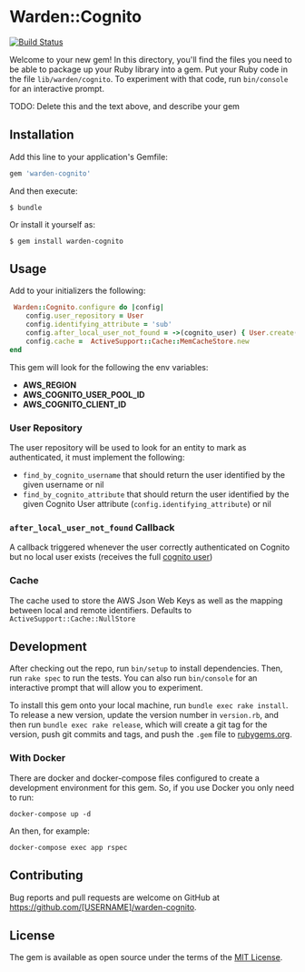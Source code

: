 # Warden::Cognito

[![Build Status](https://travis-ci.com/barkibu/warden-cognito.svg?branch=master)](https://travis-ci.com/barkibu/warden-cognito)

Welcome to your new gem! In this directory, you'll find the files you need to be able to package up your Ruby library into a gem. Put your Ruby code in the file `lib/warden/cognito`. To experiment with that code, run `bin/console` for an interactive prompt.

TODO: Delete this and the text above, and describe your gem

## Installation

Add this line to your application's Gemfile:

```ruby
gem 'warden-cognito'
```

And then execute:

    $ bundle

Or install it yourself as:

    $ gem install warden-cognito

## Usage

Add to  your initializers the following:
```ruby
 Warden::Cognito.configure do |config|
    config.user_repository = User
    config.identifying_attribute = 'sub'
    config.after_local_user_not_found = ->(cognito_user) { User.create(username: cognito_user.username) }
    config.cache =  ActiveSupport::Cache::MemCacheStore.new
end
```

This gem will look for the following the env variables:
- **AWS_REGION**
- **AWS_COGNITO_USER_POOL_ID**
- **AWS_COGNITO_CLIENT_ID**

### User Repository

The user repository will be used to look for an entity to mark as authenticated, it must implement the following:
- `find_by_cognito_username` that should return the user identified by the given username or nil
- `find_by_cognito_attribute` that should return the user identified by the given Cognito User attribute (`config.identifying_attribute`) or nil

### `after_local_user_not_found` Callback

A callback triggered whenever the user correctly authenticated on Cognito but no local user exists (receives the full [cognito user](https://docs.aws.amazon.com/sdk-for-ruby/v3/api/Aws/CognitoIdentityProvider/Types/GetUserResponse.html))

### Cache 
The cache used to store the AWS Json Web Keys as well as the mapping between local and remote identifiers.
Defaults to `ActiveSupport::Cache::NullStore`

## Development

After checking out the repo, run `bin/setup` to install dependencies. Then, run `rake spec` to run the tests. You can also run `bin/console` for an interactive prompt that will allow you to experiment.

To install this gem onto your local machine, run `bundle exec rake install`. To release a new version, update the version number in `version.rb`, and then run `bundle exec rake release`, which will create a git tag for the version, push git commits and tags, and push the `.gem` file to [rubygems.org](https://rubygems.org).

### With Docker

There are docker and docker-compose files configured to create a development environment for this gem. So, if you use Docker you only need to run:

`docker-compose up -d`

An then, for example:

`docker-compose exec app rspec`

## Contributing

Bug reports and pull requests are welcome on GitHub at https://github.com/[USERNAME]/warden-cognito.

## License

The gem is available as open source under the terms of the [MIT License](https://opensource.org/licenses/MIT).
